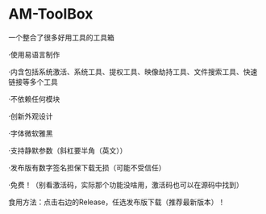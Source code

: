 # AM-ToolBox
一个整合了很多好用工具的工具箱

·使用易语言制作

·内含包括系统激活、系统工具、提权工具、映像劫持工具、文件搜索工具、快速链接等多个工具

·不依赖任何模块

·创新外观设计

·字体微软雅黑

·支持静默参数（斜杠要半角（英文））

·发布版有数字签名担保下载无损（可能不受信任）

·免费！（别看激活码，实际那个功能没啥用，激活码也可以在源码中找到）

食用方法：点击右边的Release，任选发布版下载（推荐最新版本）！
